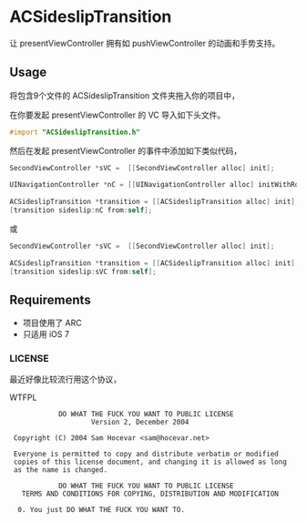 # ACSideslipTransition

让 presentViewController 拥有如 pushViewController 的动画和手势支持。 


## Usage

将包含9个文件的 ACSideslipTransition 文件夹拖入你的项目中，

在你要发起 presentViewController 的 VC 导入如下头文件。
```Objective-C
#import "ACSideslipTransition.h"

```

然后在发起 presentViewController 的事件中添加如下类似代码，
```Objective-C
SecondViewController *sVC =  [[SecondViewController alloc] init];
    
UINavigationController *nC = [[UINavigationController alloc] initWithRootViewController:sVC];
    
ACSideslipTransition *transition = [[ACSideslipTransition alloc] init];
[transition sideslip:nC from:self];
```

或 
```Objective-C
SecondViewController *sVC =  [[SecondViewController alloc] init];
        
ACSideslipTransition *transition = [[ACSideslipTransition alloc] init];
[transition sideslip:sVC from:self];
```

## Requirements

* 项目使用了 ARC
* 只适用 iOS 7



### LICENSE

最近好像比较流行用这个协议，

WTFPL 

```
            DO WHAT THE FUCK YOU WANT TO PUBLIC LICENSE
                    Version 2, December 2004

 Copyright (C) 2004 Sam Hocevar <sam@hocevar.net>

 Everyone is permitted to copy and distribute verbatim or modified
 copies of this license document, and changing it is allowed as long
 as the name is changed.

            DO WHAT THE FUCK YOU WANT TO PUBLIC LICENSE
   TERMS AND CONDITIONS FOR COPYING, DISTRIBUTION AND MODIFICATION

  0. You just DO WHAT THE FUCK YOU WANT TO.

```